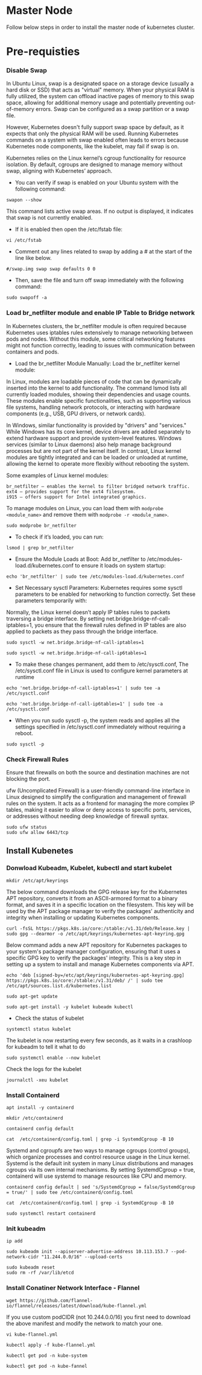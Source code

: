 # Master Node

Follow below steps in order to install the master node of kubernetes cluster.

# Pre-requisties

### Disable Swap

In Ubuntu Linux, swap is a designated space on a storage device (usually a hard disk or SSD) that acts as "virtual" memory. When your physical RAM is fully utilized, the system can offload inactive pages of memory to this swap space, allowing for additional memory usage and potentially preventing out-of-memory errors. Swap can be configured as a swap partition or a swap file.

However, Kubernetes doesn't fully support swap space by default, as it expects that only the physical RAM will be used. Running Kubernetes commands on a system with swap enabled often leads to errors because Kubernetes node components, like the kubelet, may fail if swap is on.

Kubernetes relies on the Linux kernel’s cgroup functionality for resource isolation. By default, cgroups are designed to manage memory without swap, aligning with Kubernetes’ approach.

- You can verify if swap is enabled on your Ubuntu system with the following command:
```
swapon --show
```
This command lists active swap areas. If no output is displayed, it indicates that swap is not currently enabled.

- If it is enabled then open the /etc/fstab file:
```
vi /etc/fstab
```
- Comment out any lines related to swap by adding a # at the start of the line like below.
```
#/swap.img swap swap defaults 0 0
```
- Then, save the file and turn off swap immediately with the following command:
```
sudo swapoff -a
```

### Load br_netfilter module and enable IP Table to Bridge network

In Kubernetes clusters, the br_netfilter module is often required because Kubernetes uses iptables rules extensively to manage networking between pods and nodes. Without this module, some critical networking features might not function correctly, leading to issues with communication between containers and pods.


- Load the br_netfilter Module Manually: Load the br_netfilter kernel module:

In Linux, modules are loadable pieces of code that can be dynamically inserted into the kernel to add functionality. The command lsmod lists all currently loaded modules, showing their dependencies and usage counts. These modules enable specific functionalities, such as supporting various file systems, handling network protocols, or interacting with hardware components (e.g., USB, GPU drivers, or network cards).

In Windows, similar functionality is provided by "drivers" and "services." While Windows has its core kernel, device drivers are added separately to extend hardware support and provide system-level features. Windows services (similar to Linux daemons) also help manage background processes but are not part of the kernel itself. In contrast, Linux kernel modules are tightly integrated and can be loaded or unloaded at runtime, allowing the kernel to operate more flexibly without rebooting the system.

Some examples of Linux kernel modules:

```
br_netfilter – enables the kernel to filter bridged network traffic.
ext4 – provides support for the ext4 filesystem.
i915 – offers support for Intel integrated graphics.
```

To manage modules on Linux, you can load them with `modprobe <module_name>` and remove them with `modprobe -r <module_name>`.

```
sudo modprobe br_netfilter
```

- To check if it’s loaded, you can run:
```
lsmod | grep br_netfilter
```
- Ensure the Module Loads at Boot: Add br_netfilter to /etc/modules-load.d/kubernetes.conf to ensure it loads on system startup:

```
echo 'br_netfilter' | sudo tee /etc/modules-load.d/kubernetes.conf
```

- Set Necessary sysctl Parameters: Kubernetes requires some sysctl parameters to be enabled for networking to function correctly. Set these parameters temporarily with:

Normally, the Linux kernel doesn’t apply IP tables rules to packets traversing a bridge interface. By setting net.bridge.bridge-nf-call-iptables=1, you ensure that the firewall rules defined in IP tables are also applied to packets as they pass through the bridge interface.

```
sudo sysctl -w net.bridge.bridge-nf-call-iptables=1

sudo sysctl -w net.bridge.bridge-nf-call-ip6tables=1
```
- To make these changes permanent, add them to /etc/sysctl.conf, The /etc/sysctl.conf file in Linux is used to configure kernel parameters at runtime

```
echo 'net.bridge.bridge-nf-call-iptables=1' | sudo tee -a /etc/sysctl.conf

echo 'net.bridge.bridge-nf-call-ip6tables=1' | sudo tee -a /etc/sysctl.conf
```
- When you run sudo sysctl -p, the system reads and applies all the settings specified in /etc/sysctl.conf immediately without requiring a reboot.

```
sudo sysctl -p
```
### Check Firewall Rules

Ensure that firewalls on both the source and destination machines are not blocking the port.

ufw (Uncomplicated Firewall) is a user-friendly command-line interface in Linux designed to simplify the configuration and management of firewall rules on the system. It acts as a frontend for managing the more complex IP tables, making it easier to allow or deny access to specific ports, services, or addresses without needing deep knowledge of firewall syntax.
```
sudo ufw status
sudo ufw allow 6443/tcp

```

## Install Kubenetes

### Donwload Kubeadm, Kubelet, kubectl and start kubelet
```
mkdir /etc/apt/keyrings
```

The below command downloads the GPG release key for the Kubernetes APT repository, converts it from an ASCII-armored format to a binary format, and saves it in a specific location on the filesystem. This key will be used by the APT package manager to verify the packages' authenticity and integrity when installing or updating Kubernetes components.

```
curl -fsSL https://pkgs.k8s.io/core:/stable:/v1.31/deb/Release.key | sudo gpg --dearmor -o /etc/apt/keyrings/kubernetes-apt-keyring.gpg
```

Below  command adds a new APT repository for Kubernetes packages to your system's package manager configuration, ensuring that it uses a specific GPG key to verify the packages' integrity. This is a key step in setting up a system to install and manage Kubernetes components via APT.

```
echo 'deb [signed-by=/etc/apt/keyrings/kubernetes-apt-keyring.gpg] https://pkgs.k8s.io/core:/stable:/v1.31/deb/ /' | sudo tee /etc/apt/sources.list.d/kubernetes.list
```
```
sudo apt-get update

sudo apt-get install -y kubelet kubeadm kubectl
```
- Check the status of kubelet

```
systemctl status kubelet
```

The kubelet is now restarting every few seconds, as it waits in a crashloop for kubeadm to tell it what to do

```
sudo systemctl enable --now kubelet
```
Check the logs for the kubelet
```
journalctl -xeu kubelet
```

### Install Containerd

```
apt install -y containerd
```

```
mkdir /etc/containerd
```

```
containerd config default
```

```
cat  /etc/containerd/config.toml | grep -i SystemdCgroup -B 10
```

Systemd and cgroupfs are two ways to manage cgroups (control groups), which organize processes and control resource usage in the Linux kernel.
Systemd is the default init system in many Linux distributions and manages cgroups via its own internal mechanisms. By setting SystemdCgroup = true, containerd will use systemd to manage resources like CPU and memory.

```
containerd config default | sed 's/SystemdCgroup = false/SystemdCgroup = true/' | sudo tee /etc/containerd/config.toml
```

```
cat  /etc/containerd/config.toml | grep -i SystemdCgroup -B 10
```

```
sudo systemctl restart containerd
```

### Init kubeadm

```
ip add
```

```
sudo kubeadm init --apiserver-advertise-address 10.113.153.7 --pod-network-cidr "11.244.0.0/16" --upload-certs
```

```
sudo kubeadm reset
sudo rm -rf /var/lib/etcd
```

### Install Conatiner Network Interface - Flannel

```
wget https://github.com/flannel-io/flannel/releases/latest/download/kube-flannel.yml
```
If you use custom podCIDR (not 10.244.0.0/16) you first need to download the above manifest and modify the network to match your one.

```
vi kube-flannel.yml
```

```
kubectl apply -f kube-flannel.yml
```

```
kubectl get pod -n kube-system
```

```
kubectl get pod -n kube-fannel
```
